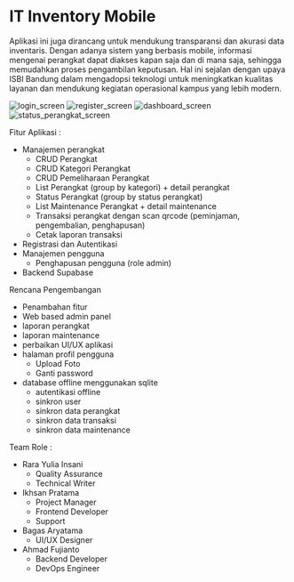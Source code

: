 # IT Inventory Mobile

Aplikasi ini juga dirancang untuk mendukung transparansi dan akurasi data inventaris. 
Dengan adanya sistem yang berbasis mobile, informasi mengenai perangkat dapat diakses kapan saja dan di mana saja, sehingga memudahkan proses pengambilan keputusan. 
Hal ini sejalan dengan upaya ISBI Bandung dalam mengadopsi teknologi untuk meningkatkan kualitas layanan dan mendukung kegiatan operasional kampus yang lebih modern.

![login_screen](https://github.com/user-attachments/assets/5d236063-fe00-455a-9713-ca3148f9dbcd) 
![register_screen](https://github.com/user-attachments/assets/a7dcfc04-a23b-4089-90a2-5963560b3dd6)
![dashboard_screen](https://github.com/user-attachments/assets/fe592d5f-3543-46a2-9f09-bbd12e1b7f06)
![status_perangkat_screen](https://github.com/user-attachments/assets/d62ca15e-6b1c-4f65-8730-058c044cf5dd)



Fitur Aplikasi :
-	Manajemen perangkat
    - CRUD Perangkat 
    - CRUD Kategori Perangkat
    - CRUD Pemeliharaan Perangkat
    - List Perangkat (group by kategori) + detail perangkat
    - Status Perangkat (group by status perangkat)
    - List Maintenance Perangkat + detail maintenance 
    - Transaksi perangkat dengan scan qrcode (peminjaman, pengembalian, penghapusan)
    - Cetak laporan transaksi
-	Registrasi dan Autentikasi 
-	Manajemen pengguna
    - Penghapusan pengguna (role admin)
-	Backend Supabase

Rencana Pengembangan 
-	Penambahan fitur 
  - Web based admin panel
  - laporan perangkat
  - laporan maintenance
  - perbaikan UI/UX aplikasi
  - halaman profil pengguna
    - Upload Foto 
    - Ganti password
  - database offline menggunakan sqlite
    - autentikasi offline
    - sinkron user
    - sinkron data perangkat
    - sinkron data transaksi
    - sinkron data maintenance


Team Role :

- Rara Yulia Insani
  - Quality Assurance
  - Technical Writer
- Ikhsan Pratama
  - Project Manager
  - Frontend Developer
  - Support 
- Bagas Aryatama
  - UI/UX Designer
- Ahmad Fujianto
  - Backend Developer
  - DevOps Engineer
